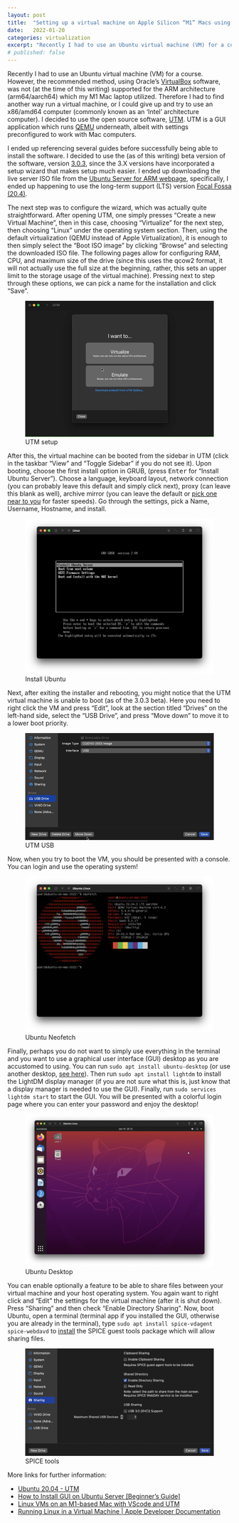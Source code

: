 ```yaml
---
layout: post
title:  "Setting up a virtual machine on Apple Silicon “M1” Macs using UTM"
date:   2022-01-20
categories: virtualization
excerpt: "Recently I had to use an Ubuntu virtual machine (VM) for a course. However, the recommended method, using Oracle's VirtualBox software, was not (at the time of this writing) supported for the ARM architecture (arm64/aarch64) which my M1 Mac laptop utilized..."
# published: false
---
```

<p>Recently I had to use an Ubuntu virtual machine (VM) for a course.
However, the recommended method, using Oracle’s <a
href="https://www.virtualbox.org">VirtualBox</a> software, was not (at
the time of this writing) supported for the ARM architecture
(arm64/aarch64) which my M1 Mac laptop utilized. Therefore I had to find
another way run a virtual machine, or I could give up and try to use an
x86/amd64 computer (commonly known as an ‘Intel’ architecture computer).
I decided to use the open source software, <a
href="https://github.com/utmapp/UTM">UTM</a>. UTM is a GUI application
which runs <a href="https://www.qemu.org">QEMU</a> underneath, albeit
with settings preconfigured to work with Mac computers.</p>
<p>I ended up referencing several guides before successfully being able
to install the software. I decided to use the (as of this writing) beta
version of the software, version <a
href="https://github.com/utmapp/UTM/releases/tag/v3.0.3">3.0.3</a>,
since the 3.X versions have incorporated a setup wizard that makes setup
much easier. I ended up downloading the live server ISO file from the <a
href="https://ubuntu.com/download/server/arm">Ubuntu Server for ARM
webpage</a>, specifically, I ended up happening to use the long-term
support (LTS) version <a
href="https://cdimage.ubuntu.com/releases/20.04/release/ubuntu-20.04.3-live-server-arm64.iso">Focal
Fossa (20.4)</a>.</p>
<p>The next step was to configure the wizard, which was actually quite
straightforward. After opening UTM, one simply presses “Create a new
Virtual Machine”, then in this case, choosing “Virtualize” for the next
step, then choosing “Linux” under the operating system section. Then,
using the default virtualization (QEMU instead of Apple Virtualization),
it is enough to then simply select the “Boot ISO image” by clicking
“Browse” and selecting the downloaded ISO file. The following pages
allow for configuring RAM, CPU, and maximum size of the drive (since
this uses the qcow2 format, it will not actually use the full size at
the beginning, rather, this sets an upper limit to the storage usage of
the virtual machine). Pressing next to step through these options, we
can pick a name for the installation and click “Save”.</p>
<!-- ![select VM]({{ site.url }}/assets/2022/01/selectVM.png){: width="250" } ![select Virtualize]({{ site.url }}/assets/2022/01/selectVirtualize.png){: width="250" } ![select Linux]({{ site.url }}/assets/2022/01/selectLinux.png){: width="250" } ![choose ISO]({{ site.url }}/assets/2022/01/utmBootISO.png){: width="250" } ![chosen ISO]({{ site.url }}/assets/2022/01/utmBootISO2.png){: width="250" } ![UTM summary]({{ site.url }}/assets/2022/01/utmSummary.png){: width="250" }  -->
<figure>
<img src="/assets/2022/01/utmSetup.gif"
alt="UTM setup" />
<figcaption aria-hidden="true">UTM setup</figcaption>
</figure>
<p>After this, the virtual machine can be booted from the sidebar in UTM
(click in the taskbar “View” and “Toggle Sidebar” if you do not see it).
Upon booting, choose the first install option in GRUB, (press
<kbd>Enter</kbd> for “Install Ubuntu Server”). Choose a language,
keyboard layout, network connection (you can probably leave this default
and simply click next), proxy (can leave this blank as well), archive
mirror (you can leave the default or <a
href="https://launchpad.net/ubuntu/+archivemirrors">pick one near to
you</a> for faster speeds). Go through the settings, pick a Name,
Username, Hostname, and install.</p>
<figure>
<img src="/assets/2022/01/installUbuntu.png"
alt="Install Ubuntu" />
<figcaption aria-hidden="true">Install Ubuntu</figcaption>
</figure>
<p>Next, after exiting the installer and rebooting, you might notice
that the UTM virtual machine is unable to boot (as of the 3.0.3 beta).
Here you need to right click the VM and press “Edit”, look at the
section titled “Drives” on the left-hand side, select the “USB Drive”,
and press “Move down” to move it to a lower boot priority.</p>
<!-- ![UTM USB]({{ site.url }}/assets/2022/01/utmUSB.png){: width="300" }  ![UTM USB2]({{ site.url }}/assets/2022/01/utmUSB2.png){: width="300" }  -->
<figure>
<img src="/assets/2022/01/utmUsbDrive.gif"
alt="UTM USB" />
<figcaption aria-hidden="true">UTM USB</figcaption>
</figure>
<p>Now, when you try to boot the VM, you should be presented with a
console. You can login and use the operating system!</p>
<!-- ![Ubuntu TTY]({{ site.url }}/assets/2022/01/ubuntuTTY.png) -->
<figure>
<img src="/assets/2022/01/ubuntuNeofetch.png"
alt="Ubuntu Neofetch" />
<figcaption aria-hidden="true">Ubuntu Neofetch</figcaption>
</figure>
<p>Finally, perhaps you do not want to simply use everything in the
terminal and you want to use a graphical user interface (GUI) desktop as
you are accustomed to using. You can run
<code>sudo apt install ubuntu-desktop</code> (or use another desktop, <a
href="https://itsfoss.com/install-gui-ubuntu-server/">see here</a>).
Then run <code>sudo apt install lightdm</code> to install the LightDM
display manager (if you are not sure what this is, just know that a
display manager is needed to use the GUI). Finally, run
<code>sudo services lightdm start</code> to start the GUI. You will be
presented with a colorful login page where you can enter your password
and enjoy the desktop!</p>
<figure>
<img src="/assets/2022/01/ubuntuDesktop.png"
alt="Ubuntu Desktop" />
<figcaption aria-hidden="true">Ubuntu Desktop</figcaption>
</figure>
<p>You can enable optionally a feature to be able to share files between
your virtual machine and your host operating system. You again want to
right click and “Edit” the settings for the virtual machine (after it is
shut down). Press “Sharing” and then check “Enable Directory Sharing”.
Now, boot Ubuntu, open a terminal (terminal app if you installed the
GUI, otherwise you are already in the terminal), type
<code>sudo apt install spice-vdagent spice-webdavd</code> to <a
href="https://mac.getutm.app/support/">install</a> the SPICE guest tools
package which will allow sharing files.</p>
<figure>
<img src="/assets/2022/01/utmSharing.png"
alt="SPICE tools" />
<figcaption aria-hidden="true">SPICE tools</figcaption>
</figure>
<p>More links for further information: 
<ul>
<li><a
href="https://mac.getutm.app/gallery/ubuntu-20-04">Ubuntu 20.04 -
UTM</a></li>
<li><a href="https://itsfoss.com/install-gui-ubuntu-server/">How
to Install GUI on Ubuntu Server [Beginner’s Guide]</a></li>
<li><a
href="https://medium.com/@lizrice/linux-vms-on-an-m1-based-mac-with-vscode-and-utm-d73e7cb06133">Linux
VMs on an M1-based Mac with VScode and UTM</a></li>
<li><a
href="https://developer.apple.com/documentation/virtualization/running_linux_in_a_virtual_machine">Running
Linux in a Virtual Machine | Apple Developer Documentation</a></li>
</ul>
</p>